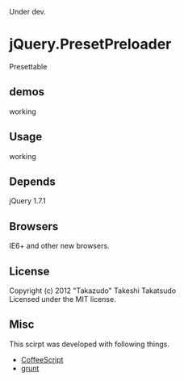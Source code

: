 Under dev.

# jQuery.PresetPreloader

Presettable

## demos

working

## Usage

working

## Depends

jQuery 1.7.1  

## Browsers

IE6+ and other new browsers.  

## License

Copyright (c) 2012 "Takazudo" Takeshi Takatsudo  
Licensed under the MIT license.

## Misc

This scirpt was developed with following things.  

 * [CoffeeScript][coffeescript]
 * [grunt][grunt]

[coffeescript]: http://coffeescript.org/ "CoffeeScript"
[grunt]: https://github.com/cowboy/grunt "grunt"

